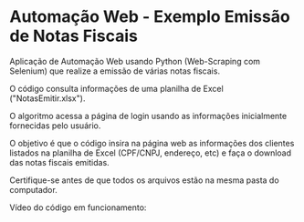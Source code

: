 # Automação Web - Exemplo Emissão de Notas Fiscais

Aplicação de Automação Web usando Python (Web-Scraping com Selenium) que realize a emissão de várias notas fiscais.

O código consulta informações de uma planilha de Excel ("NotasEmitir.xlsx").

O algoritmo acessa a página de login usando as informações inicialmente fornecidas pelo usuário.

O objetivo é que o código insira na página web as informações dos clientes listados na planilha de Excel (CPF/CNPJ, endereço, etc) e faça o download das notas fiscais emitidas.

Certifique-se antes de que todos os arquivos estão na mesma pasta do computador.

Vídeo do código em funcionamento:
